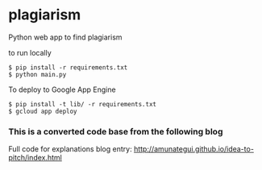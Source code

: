 # plagiarism

Python web app to find plagiarism

to run locally
```
$ pip install -r requirements.txt
$ python main.py
```
To deploy to Google App Engine
```
$ pip install -t lib/ -r requirements.txt
$ gcloud app deploy
```
### This is a converted code base from the following blog ###
Full code for explanations blog entry: http://amunategui.github.io/idea-to-pitch/index.html 